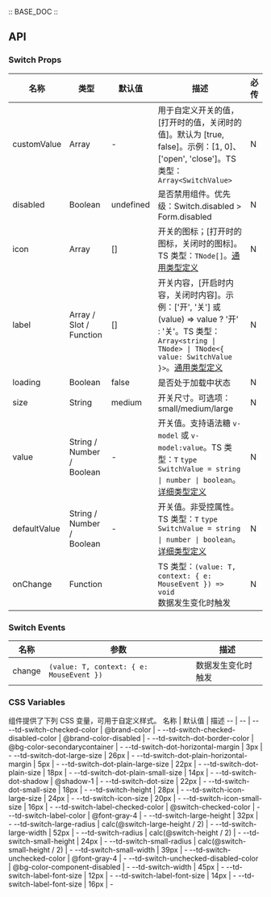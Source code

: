 :: BASE_DOC ::

## API

### Switch Props

名称 | 类型 | 默认值 | 描述 | 必传
-- | -- | -- | -- | --
customValue | Array | - | 用于自定义开关的值，[打开时的值，关闭时的值]。默认为 [true, false]。示例：[1, 0]、['open', 'close']。TS 类型：`Array<SwitchValue>` | N
disabled | Boolean | undefined | 是否禁用组件。优先级：Switch.disabled > Form.disabled | N
icon | Array | [] | 开关的图标；[打开时的图标，关闭时的图标]。TS 类型：`TNode[]`。[通用类型定义](https://github.com/Tencent/tdesign-mobile-vue/blob/develop/src/common.ts) | N
label | Array / Slot / Function | [] | 开关内容，[开启时内容，关闭时内容]。示例：['开', '关'] 或 (value) => value ? '开' : '关'。TS 类型：`Array<string \| TNode> \| TNode<{ value: SwitchValue }>`。[通用类型定义](https://github.com/Tencent/tdesign-mobile-vue/blob/develop/src/common.ts) | N
loading | Boolean | false | 是否处于加载中状态 | N
size | String | medium | 开关尺寸。可选项：small/medium/large | N
value | String / Number / Boolean | - | 开关值。支持语法糖 `v-model` 或 `v-model:value`。TS 类型：`T` `type SwitchValue = string \| number \| boolean`。[详细类型定义](https://github.com/Tencent/tdesign-mobile-vue/tree/develop/src/switch/type.ts) | N
defaultValue | String / Number / Boolean | - | 开关值。非受控属性。TS 类型：`T` `type SwitchValue = string \| number \| boolean`。[详细类型定义](https://github.com/Tencent/tdesign-mobile-vue/tree/develop/src/switch/type.ts) | N
onChange | Function |  | TS 类型：`(value: T, context: { e: MouseEvent }) => void`<br/>数据发生变化时触发 | N

### Switch Events

名称 | 参数 | 描述
-- | -- | --
change | `(value: T, context: { e: MouseEvent })` | 数据发生变化时触发

### CSS Variables

组件提供了下列 CSS 变量，可用于自定义样式。
名称 | 默认值 | 描述 
-- | -- | --
--td-switch-checked-color | @brand-color | - 
--td-switch-checked-disabled-color | @brand-color-disabled | - 
--td-switch-dot-border-color | @bg-color-secondarycontainer | - 
--td-switch-dot-horizontal-margin | 3px | - 
--td-switch-dot-large-size | 26px | - 
--td-switch-dot-plain-horizontal-margin | 5px | - 
--td-switch-dot-plain-large-size | 22px | - 
--td-switch-dot-plain-size | 18px | - 
--td-switch-dot-plain-small-size | 14px | - 
--td-switch-dot-shadow | @shadow-1 | - 
--td-switch-dot-size | 22px | - 
--td-switch-dot-small-size | 18px | - 
--td-switch-height | 28px | - 
--td-switch-icon-large-size | 24px | - 
--td-switch-icon-size | 20px | - 
--td-switch-icon-small-size | 16px | - 
--td-switch-label-checked-color | @switch-checked-color | - 
--td-switch-label-color | @font-gray-4 | - 
--td-switch-large-height | 32px | - 
--td-switch-large-radius | calc(@switch-large-height / 2) | - 
--td-switch-large-width | 52px | - 
--td-switch-radius | calc(@switch-height / 2) | - 
--td-switch-small-height | 24px | - 
--td-switch-small-radius | calc(@switch-small-height / 2) | - 
--td-switch-small-width | 39px | - 
--td-switch-unchecked-color | @font-gray-4 | - 
--td-switch-unchecked-disabled-color | @bg-color-component-disabled | - 
--td-switch-width | 45px | - 
--td-switch-label-font-size | 12px | - 
--td-switch-label-font-size | 14px | - 
--td-switch-label-font-size | 16px | -